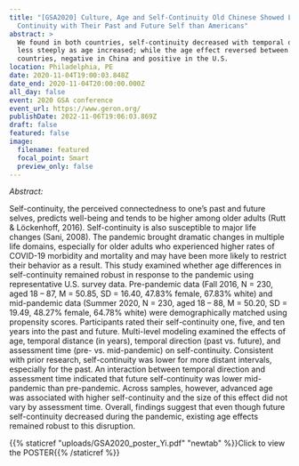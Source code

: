 ```yaml
---
title: "[GSA2020] Culture, Age and Self-Continuity Old Chinese Showed Lower
  Continuity with Their Past and Future Self than Americans"
abstract: >
  We found in both countries, self-continuity decreased with temporal distance
  less steeply as age increased; while the age effect reversed between
  countries, negative in China and positive in the U.S. 
location: Philadelphia, PE
date: 2020-11-04T19:00:03.848Z
date_end: 2020-11-04T20:00:00.000Z
all_day: false
event: 2020 GSA conference
event_url: https://www.geron.org/
publishDate: 2022-11-06T19:06:03.869Z
draft: false
featured: false
image:
  filename: featured
  focal_point: Smart
  preview_only: false
---
```

*Abstract:*

Self-continuity, the perceived connectedness to one’s past and future selves, predicts well-being and tends to be higher among older adults (Rutt & Löckenhoff, 2016). Self-continuity is also susceptible to major life changes (Sani, 2008). The pandemic brought dramatic changes in multiple life domains, especially for older adults who experienced higher rates of COVID-19 morbidity and mortality and may have been more likely to restrict their behavior as a result. This study examined whether age differences in self-continuity remained robust in response to the pandemic using representative U.S. survey data. Pre-pandemic data (Fall 2016, N = 230, aged 18 – 87, M = 50.85, SD = 16.40, 47.83% female, 67.83% white) and mid-pandemic data (Summer 2020, N = 230, aged 18 – 88, M = 50.20, SD = 19.49, 48.27% female, 64.78% white) were demographically matched using propensity scores. Participants rated their self-continuity one, five, and ten years into the past and future. Multi-level modeling examined the effects of age, temporal distance (in years), temporal direction (past vs. future), and assessment time (pre- vs. mid-pandemic) on self-continuity. Consistent with prior research, self-continuity was lower for more distant intervals, especially for the past. An interaction between temporal direction and assessment time indicated that future self-continuity was lower mid-pandemic than pre-pandemic. Across samples, however, advanced age was associated with higher self-continuity and the size of this effect did not vary by assessment time. Overall, findings suggest that even though future self-continuity decreased during the pandemic, existing age effects remained robust to this disruption.

{{% staticref "uploads/GSA2020_poster_Yi.pdf" "newtab" %}}Click to view the POSTER{{% /staticref %}}
